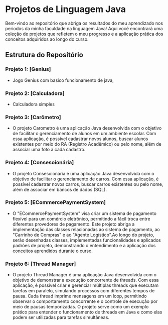 # Projetos de Linguagem Java
Bem-vindo ao repositório que abriga os resultados do meu aprendizado nos periodos da minha faculdade na linguagem Java! Aqui você encontrará uma coleção de projetos que refletem o meu progresso e a aplicação prática dos conceitos adquiridos ao longo do curso.

## Estrutura do Repositório

### Projeto 1: [Genius]
- Jogo Genius com basico funcionamento de java,

### Projeto 2: [Calculadora]
- Calculadora simples

### Projeto 3: [Carômetro]
- O projeto Carometro é uma aplicação Java desenvolvida com o objetivo de facilitar o gerenciamento de alunos em um ambiente escolar. Com essa aplicação, é possível cadastrar novos alunos, buscar alunos existentes por meio do RA (Registro Acadêmico) ou pelo nome, além de associar uma foto a cada cadastro.

### Projeto 4: [Consesoionária]
- O projeto Consesoionária é uma aplicação Java desenvolvida com o objetivo de facilitar o gerenciamento de carros. Com essa aplicação, é possível cadastrar novos carros, buscar carros existentes  ou pelo nome, além de associar em bancos de dados (SQL).
  
### Projeto 5: [ECommercePaymentSystem]
- O "ECommercePaymentSystem" visa criar um sistema de pagamento flexível para um comércio eletrônico, permitindo a fácil troca entre diferentes provedores de pagamento. Este projeto abriga a implementação das classes relacionadas ao sistema de pagamento, ao "Carrinho de Compras" e ao "Agente Logístico".Ao longo do projeto, serão desenhadas classes, implementadas funcionalidades e aplicados padrões de projeto, demonstrando o entendimento e a aplicação dos conceitos aprendidos durante o curso.

### Projeto 6: [Thread Manager]
- O projeto Thread Manager é uma aplicação Java desenvolvida com o objetivo de demonstrar a execução concorrente de threads. Com essa aplicação, é possível criar e gerenciar múltiplas threads que executam tarefas em paralelo, simulando processos com diferentes tempos de pausa. Cada thread imprime mensagens em um loop, permitindo observar o comportamento concorrente e o controle de execução por meio de pausas temporizadas. O projeto serve como um exemplo prático para entender o funcionamento de threads em Java e como elas podem ser utilizadas para tarefas simultâneas.
